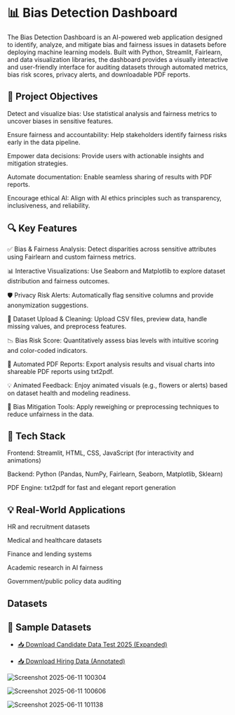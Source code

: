 # 📊 Bias Detection Dashboard

The Bias Detection Dashboard is an AI-powered web application designed to identify, analyze, and mitigate bias and fairness issues in datasets before deploying machine learning models. Built with Python, Streamlit, Fairlearn, and data visualization libraries, the dashboard provides a visually interactive and user-friendly interface for auditing datasets through automated metrics, bias risk scores, privacy alerts, and downloadable PDF reports.

## 🎯 Project Objectives
Detect and visualize bias: Use statistical analysis and fairness metrics to uncover biases in sensitive features.

Ensure fairness and accountability: Help stakeholders identify fairness risks early in the data pipeline.

Empower data decisions: Provide users with actionable insights and mitigation strategies.

Automate documentation: Enable seamless sharing of results with PDF reports.

Encourage ethical AI: Align with AI ethics principles such as transparency, inclusiveness, and reliability.


## 🔍 Key Features
✅ Bias & Fairness Analysis: Detect disparities across sensitive attributes using Fairlearn and custom fairness metrics.

📊 Interactive Visualizations: Use Seaborn and Matplotlib to explore dataset distribution and fairness outcomes.

🛡️ Privacy Risk Alerts: Automatically flag sensitive columns and provide anonymization suggestions.

📁 Dataset Upload & Cleaning: Upload CSV files, preview data, handle missing values, and preprocess features.

📉 Bias Risk Score: Quantitatively assess bias levels with intuitive scoring and color-coded indicators.

📝 Automated PDF Reports: Export analysis results and visual charts into shareable PDF reports using txt2pdf.

💡 Animated Feedback: Enjoy animated visuals (e.g., flowers or alerts) based on dataset health and modeling readiness.

🔄 Bias Mitigation Tools: Apply reweighing or preprocessing techniques to reduce unfairness in the data.

## 🧰 Tech Stack
Frontend: Streamlit, HTML, CSS, JavaScript (for interactivity and animations)

Backend: Python (Pandas, NumPy, Fairlearn, Seaborn, Matplotlib, Sklearn)

PDF Engine: txt2pdf for fast and elegant report generation

## 💡 Real-World Applications
HR and recruitment datasets

Medical and healthcare datasets

Finance and lending systems

Academic research in AI fairness

Government/public policy data auditing

## Datasets
## 📂 Sample Datasets

- [📥 Download Candidate Data Test 2025 (Expanded)](https://raw.githubusercontent.com/Satayajit/bias_Detect_dashboard/main/candidate_data_test_2025_expanded.csv)
  
- [📥 Download Hiring Data (Annotated)](https://raw.githubusercontent.com/Satayajit/bias_Detect_dashboard/main/hiring_data%20(2).csv)


![Screenshot 2025-06-11 100304](https://github.com/user-attachments/assets/615a2843-4122-4511-a43a-05163defbde3)



![Screenshot 2025-06-11 100606](https://github.com/user-attachments/assets/06f5635f-bf55-4a8a-8227-238f83929dc4)



![Screenshot 2025-06-11 101138](https://github.com/user-attachments/assets/39cfdadf-b5da-41d9-a5b7-9cce88ad651d)
